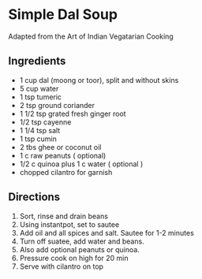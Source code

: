 # Simple Dal Soup
Adapted from the Art of Indian Vegatarian Cooking

## Ingredients
- 1 cup dal (moong or toor), split and without skins
- 5 cup water
- 1 tsp tumeric
- 2 tsp ground coriander
- 1 1/2 tsp grated fresh ginger root
- 1/2 tsp cayenne
- 1 1/4 tsp salt
- 1 tsp cumin
- 2 tbs ghee or coconut oil
- 1 c raw peanuts ( optional)
- 1/2 c quinoa plus 1 c water ( optional )
- chopped cilantro for garnish

## Directions
1. Sort, rinse and drain beans
2. Using instantpot, set to sautee
3. Add oil and all spices and salt. Sautee for 1-2 minutes
4. Turn off suatee, add water and beans.
5. Also add optional peanuts or quinoa.
6. Pressure cook on high for 20 min
7. Serve with cilantro on top
